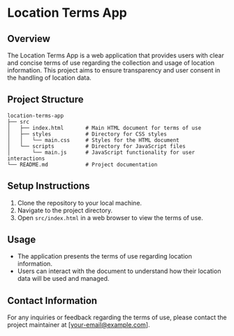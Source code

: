 # Location Terms App

## Overview
The Location Terms App is a web application that provides users with clear and concise terms of use regarding the collection and usage of location information. This project aims to ensure transparency and user consent in the handling of location data.

## Project Structure
```
location-terms-app
├── src
│   ├── index.html       # Main HTML document for terms of use
│   ├── styles           # Directory for CSS styles
│   │   └── main.css     # Styles for the HTML document
│   └── scripts          # Directory for JavaScript files
│       └── main.js      # JavaScript functionality for user interactions
└── README.md            # Project documentation
```

## Setup Instructions
1. Clone the repository to your local machine.
2. Navigate to the project directory.
3. Open `src/index.html` in a web browser to view the terms of use.

## Usage
- The application presents the terms of use regarding location information.
- Users can interact with the document to understand how their location data will be used and managed.

## Contact Information
For any inquiries or feedback regarding the terms of use, please contact the project maintainer at [your-email@example.com].
